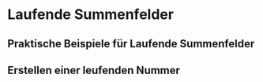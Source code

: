 # Laufende Summenfelder

## Praktische Beispiele für Laufende Summenfelder

## Erstellen einer leufenden Nummer